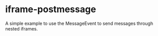 # iframe-postmessage

A simple example to use the MessageEvent to send messages through nested iframes.
